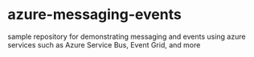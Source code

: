 # azure-messaging-events
sample repository for demonstrating messaging and events using azure services such as Azure Service Bus, Event Grid, and more
